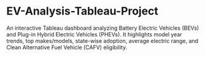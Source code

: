# EV-Analysis-Tableau-Project
An interactive Tableau dashboard analyzing Battery Electric Vehicles (BEVs) and Plug-in Hybrid Electric Vehicles (PHEVs). It highlights model year trends, top makes/models, state-wise adoption, average electric range, and Clean Alternative Fuel Vehicle (CAFV) eligibility.
